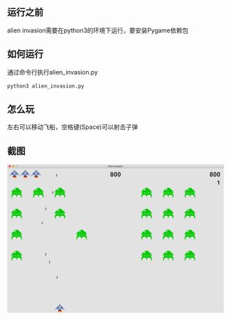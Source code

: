 ## 运行之前

alien invasion需要在python3的环境下运行，要安装Pygame依赖包

## 如何运行

通过命令行执行alien_invasion.py

```python
python3 alien_invasion.py
```

## 怎么玩

左右可以移动飞船，空格键(Space)可以射击子弹

## 截图

![sample](images/alien_invasion_sample.png)

